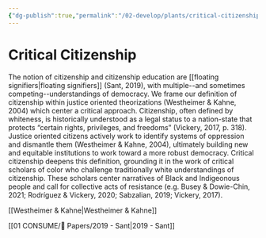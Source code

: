 ```yaml
---
{"dg-publish":true,"permalink":"/02-develop/plants/critical-citizenship/","title":"Critical Citizenship","tags":["citizenship","democracy","race","social-justice","education"]}
---
```


# Critical Citizenship 

The notion of citizenship and citizenship education are [[floating signifiers\|floating signifiers]] (Sant, 2019), with multiple--and sometimes competing--understandings of democracy. We frame our definition of citizenship within justice oriented theorizations (Westheimer & Kahne, 2004) which center a critical approach. Citizenship, often defined by whiteness, is historically understood as a legal status to a nation-state that protects “certain rights, privileges, and freedoms” (Vickery, 2017, p. 318). Justice oriented citizens actively work to identify systems of oppression and dismantle them (Westheimer & Kahne, 2004), ultimately building new and equitable institutions to work toward a more robust democracy. Critical citizenship deepens this definition, grounding it in the work of critical scholars of color who challenge traditionally white understandings of citizenship. These scholars center narratives of Black and Indigeonous people and call for collective acts of resistance (e.g. Busey & Dowie-Chin, 2021; Rodríguez & Vickery, 2020; Sabzalian, 2019; Vickery, 2017).

[[Westheimer & Kahne\|Westheimer & Kahne]]

[[01 CONSUME/📰 Papers/2019 - Sant\|2019 - Sant]]